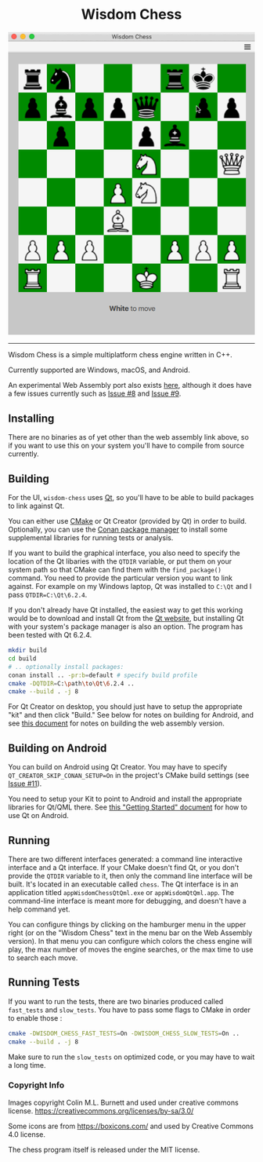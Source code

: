 <h1 align="center">Wisdom Chess</h1>

<p align="center">
    <img src="https://raw.githubusercontent.com/dmeybohm/wisdom-chess/main/qt-qml-gui/images/wisdom-chess-animate.gif" />
</p>

----

Wisdom Chess is a simple multiplatform chess engine written in C++.

Currently supported are Windows, macOS, and Android. 

An experimental Web Assembly port also 
exists <a href="https://wisdom-chess.netlify.app/" target="_blank">here</a>, although 
it does have a few issues currently such as [Issue #8](https://github.com/dmeybohm/wisdom-chess/issues/8) and 
[Issue #9](https://github.com/dmeybohm/wisdom-chess/issues/9).

## Installing

There are no binaries as of yet other than the web assembly link above,
so if you want to use this on your system you'll have to compile from
source currently.

## Building

For the UI, `wisdom-chess` uses [Qt](https://www.qt.io/), so you'll have to be able to 
build packages to link against Qt.

You can either use [CMake](https://cmake.org/) or Qt Creator (provided by Qt) in order 
to build. Optionally, you can use the [Conan package manager](https://conan.io/) 
to install some supplemental libraries for running tests or analysis.

If you want to build the graphical interface, you also need to specify
the location of the Qt libaries with the `QTDIR` variable,
or put them on your system path so that CMake can find them with the
`find_package()` command. You need to provide the particular version you
want to link against. For example on my Windows laptop, Qt was installed
to `C:\Qt` and I pass `QTDIR=C:\Qt\6.2.4`.

If you don't already have Qt installed, the easiest way to get this 
working would be to download and install Qt from the [Qt website](https://www.qt.io/), 
but installing Qt with your system's package manager is also an option. The program has 
been tested with Qt 6.2.4. 

```sh
mkdir build
cd build
# .. optionally install packages:
conan install .. -pr:b=default # specify build profile
cmake -DQTDIR=C:\path\to\Qt\6.2.4 ..
cmake --build . -j 8
```

For Qt Creator on desktop, you should just have to setup the appropriate "kit" 
and then click "Build." See below for notes on building for Android, and see
[this document](wasm/README.md) for notes on building the web assembly version.

## Building on Android

You can build on Android using Qt Creator. You may have to specify
`QT_CREATOR_SKIP_CONAN_SETUP=On` in the project's CMake build settings 
(see [Issue #11](https://github.com/dmeybohm/wisdom-chess/issues/11)).

You need to setup your Kit to point to Android and install the appropriate
libraries for Qt/QML there. See [this "Getting Started" document](https://doc.qt.io/qt-6/android-getting-started.html) for how to use Qt on Android.

## Running

There are two different interfaces generated: a command line interactive
interface and a Qt interface. If your CMake doesn't find Qt, or you
don't provide the `QTDIR` variable to it, then only the command line
interface will be built. It's located in an executable called `chess`.
The Qt interface is in an application titled `appWisdomChessQtQml.exe` or
`appWisdomQtQml.app`. The command-line interface is meant more
for debugging, and doesn't have a help command yet.

You can configure things by clicking on the hamburger menu in the
upper right (or on the "Wisdom Chess" text in the menu bar on the
Web Assembly version). In that menu you can configure which colors
the chess engine will play, the max number of moves the engine
searches, or the max time to use to search each move.

## Running Tests

If you want to run the tests, there are two binaries produced called
`fast_tests` and `slow_tests`. You have to pass some flags to CMake 
in order to enable those :

```sh
cmake -DWISDOM_CHESS_FAST_TESTS=On -DWISDOM_CHESS_SLOW_TESTS=On ..
cmake --build . -j 8
```

Make sure to run the `slow_tests` on optimized code, or
you may have to wait a long time.

### Copyright Info

Images copyright Colin M.L. Burnett and used under creative commons license.
https://creativecommons.org/licenses/by-sa/3.0/

Some icons are from https://boxicons.com/ and used by Creative Commons 4.0 
license.

The chess program itself is released under the MIT license.
